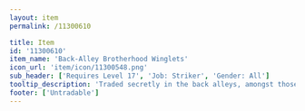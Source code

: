 ```yaml
---
layout: item
permalink: /11300610

title: Item
id: '11300610'
item_name: 'Back-Alley Brotherhood Winglets'
icon_url: 'item/icon/11300548.png'
sub_header: ['Requires Level 17', 'Job: Striker', 'Gender: All']
tooltip_description: 'Traded secretly in the back alleys, amongst those loyal and true to one another.'
footer: ['Untradable']
---
```

